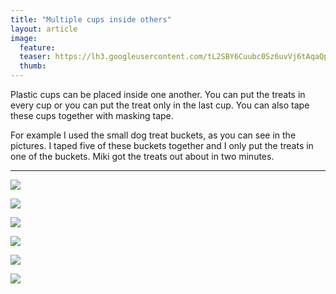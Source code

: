 ```yaml
---
title: "Multiple cups inside others"
layout: article
image:
  feature:
  teaser: https://lh3.googleusercontent.com/tL2SBY6Cuubc0Sz6uvVj6tAqaQp0A8hzrLD4zfX5OeI=w245
  thumb:
---
```


Plastic cups can be placed inside one another. You can put the treats in every cup or you can put the treat only in the last cup. You can also tape these cups together with masking tape.

For example I used the small dog treat buckets, as you can see in the pictures. I taped five of these buckets together and I only put the treats in one of the buckets. Miki got the treats out about in two minutes.

---

[![](https://lh3.googleusercontent.com/p19iLoKC4eG9Xh0j9cFJiF4dLEbYShreMIdfSCEQc0E=w800)](https://lh3.googleusercontent.com/p19iLoKC4eG9Xh0j9cFJiF4dLEbYShreMIdfSCEQc0E=s0)

[![](https://lh3.googleusercontent.com/m_BmDOuA-VX51C3lQ2hHfSP4Btu1QZ8i048GzehU5Xc=w800)](https://lh3.googleusercontent.com/m_BmDOuA-VX51C3lQ2hHfSP4Btu1QZ8i048GzehU5Xc=s0)

[![](https://lh3.googleusercontent.com/lIkiViKsYUqNQ8LTFtxOomsiMSw8OsALNafHddE6EN4=w800)](https://lh3.googleusercontent.com/lIkiViKsYUqNQ8LTFtxOomsiMSw8OsALNafHddE6EN4=s0)

[![](https://lh3.googleusercontent.com/STCqVbSCW__kZ-NGo4SFriM7bvh0IPm5aPSgzdj-mRDMm6uD-YRnQNFLfULwEPUwTwbgwmOP2weGCX_AmGJIYwBMDkYjrKgvMwzxz2twAHngDOObkvUp8iBwcFhfzG5Gkiyrh7P97zIKIUWaWJpnsbZUWQFx5FtaOwwx56d8SCK0alyViP20pXnRFAqffbz8AqS4ZkC75g5YNCQDn5_DDpuKtVVGxGP2ek-iEUocDGdS5xK1KudvfSg1DX4A8Mb-GFniGIsoBmTX-PiaD-ONdMlBS4qINjFfUWlVD9J0RM8m34fjIN2GbXlpAdGfFsbMNlJ4r1RGyokZGra03uKP82LW-qBaeUoPh3JAl8IiTpogv2A80U47JIsptfmtwb1eCxXP_NtINP-RjMccX9R4Mk9wVbEc1ZWG8Cm9C8t74DWLzlglFtYX5u_t75y7C07XseyuITPEzAfR8b847wFHEDAazKWmYQbxIT7-9WRpT7Aga-SDTUk-Tvi279mZ-asQ9jW20w=w800)](https://lh3.googleusercontent.com/STCqVbSCW__kZ-NGo4SFriM7bvh0IPm5aPSgzdj-mRDMm6uD-YRnQNFLfULwEPUwTwbgwmOP2weGCX_AmGJIYwBMDkYjrKgvMwzxz2twAHngDOObkvUp8iBwcFhfzG5Gkiyrh7P97zIKIUWaWJpnsbZUWQFx5FtaOwwx56d8SCK0alyViP20pXnRFAqffbz8AqS4ZkC75g5YNCQDn5_DDpuKtVVGxGP2ek-iEUocDGdS5xK1KudvfSg1DX4A8Mb-GFniGIsoBmTX-PiaD-ONdMlBS4qINjFfUWlVD9J0RM8m34fjIN2GbXlpAdGfFsbMNlJ4r1RGyokZGra03uKP82LW-qBaeUoPh3JAl8IiTpogv2A80U47JIsptfmtwb1eCxXP_NtINP-RjMccX9R4Mk9wVbEc1ZWG8Cm9C8t74DWLzlglFtYX5u_t75y7C07XseyuITPEzAfR8b847wFHEDAazKWmYQbxIT7-9WRpT7Aga-SDTUk-Tvi279mZ-asQ9jW20w=s0)

[![](https://lh3.googleusercontent.com/JOWK5LMroRs-auCiBmPt5DoCPNLinT6JYa2hEMZoClSAI8pmPhA8XQnpM6BX4jUVPBiu5mDP65HOIkktaIhozMEkhn9S_cSp5gW6nn-4pZzJr5hDfNWp2P5siiOcHGF4nJTypjtOIX9SDVmKzPiF7-1HxqwOl-hXwjSAGzyrYm1wlk_0mX4z1NbEoUhbjl8WQUrQWQQUNTecjBqf9ThhJNlaDwITvCwA2zTEKuMa0QXSMaiZ5NhXljI2YCdYeenAbCx49OoLJMLNDQXvtocQGmiwETjBRbwNJASY3BPEFHXKEYAtgk05t2jf43C429q49Hxs-MRYrxEAj9LwyBEjXh0ePvl2zkWTJrLM1QKGQ1Bt9SsMGL-OI7XUqtQB3CN-p5-ck7hvDafniMDNMJphG1cmu0AmmlVLmchT4FL21z2s3ZMNMiovRT-OSh8LHPjQgeaO70Ihlpa_1Rr_IIfoLNqHEzS-RKHwA3TYyU34GEoWT6toxdznyuB-vAfOtg4oaoT8mA=w800)](https://lh3.googleusercontent.com/JOWK5LMroRs-auCiBmPt5DoCPNLinT6JYa2hEMZoClSAI8pmPhA8XQnpM6BX4jUVPBiu5mDP65HOIkktaIhozMEkhn9S_cSp5gW6nn-4pZzJr5hDfNWp2P5siiOcHGF4nJTypjtOIX9SDVmKzPiF7-1HxqwOl-hXwjSAGzyrYm1wlk_0mX4z1NbEoUhbjl8WQUrQWQQUNTecjBqf9ThhJNlaDwITvCwA2zTEKuMa0QXSMaiZ5NhXljI2YCdYeenAbCx49OoLJMLNDQXvtocQGmiwETjBRbwNJASY3BPEFHXKEYAtgk05t2jf43C429q49Hxs-MRYrxEAj9LwyBEjXh0ePvl2zkWTJrLM1QKGQ1Bt9SsMGL-OI7XUqtQB3CN-p5-ck7hvDafniMDNMJphG1cmu0AmmlVLmchT4FL21z2s3ZMNMiovRT-OSh8LHPjQgeaO70Ihlpa_1Rr_IIfoLNqHEzS-RKHwA3TYyU34GEoWT6toxdznyuB-vAfOtg4oaoT8mA=s0)

[![](https://lh3.googleusercontent.com/_7CFO1ZnTHBr0YP5dmO6Iq6YdMVfQxJ1u9ulO-cSZyU9lHVx5BGfaU_ia38HqIkPslyAcvfhr82f96N4wX1yYRSWUeDeUEPUyYEKzfbxt2sgz4h1UKhoCEnKYWoIE7qktapNO04wOIulDtKhH-RjQ7TUgt3-I3J74j_4FgHEEfm5H6rJ_0wlo0x5_6w3Lzi6vZD8VLILUBsJSchtGvcx5yMzow-yrweN9fLWOW-OgYbHHk6PgAM4vLlfM5JmNaFdI7A2Q6co5PD_to2WWHS8j_t8tEv5RrshSIryiZM6MdodZekG5vgtF-LAkrMan6kUgwf02erpCADLcDNy91ylOJqWGkxePG29N_C8s0mI565yZI_7wu8z7TYsM7Ap3_rz8Kt_KJ9Kg8M8e7Y4wO4qk5mWXTZGRXu_62mMTdNZoEGZpYwqh_AhKqZ8UjCaNQaBsDllFBs6_W_nYSOvJMpRZcosP4O5mya7LQm2hou6sIKyb-P5LV0ChtiDZRoFYXhbQMuq1A=w800)](https://lh3.googleusercontent.com/_7CFO1ZnTHBr0YP5dmO6Iq6YdMVfQxJ1u9ulO-cSZyU9lHVx5BGfaU_ia38HqIkPslyAcvfhr82f96N4wX1yYRSWUeDeUEPUyYEKzfbxt2sgz4h1UKhoCEnKYWoIE7qktapNO04wOIulDtKhH-RjQ7TUgt3-I3J74j_4FgHEEfm5H6rJ_0wlo0x5_6w3Lzi6vZD8VLILUBsJSchtGvcx5yMzow-yrweN9fLWOW-OgYbHHk6PgAM4vLlfM5JmNaFdI7A2Q6co5PD_to2WWHS8j_t8tEv5RrshSIryiZM6MdodZekG5vgtF-LAkrMan6kUgwf02erpCADLcDNy91ylOJqWGkxePG29N_C8s0mI565yZI_7wu8z7TYsM7Ap3_rz8Kt_KJ9Kg8M8e7Y4wO4qk5mWXTZGRXu_62mMTdNZoEGZpYwqh_AhKqZ8UjCaNQaBsDllFBs6_W_nYSOvJMpRZcosP4O5mya7LQm2hou6sIKyb-P5LV0ChtiDZRoFYXhbQMuq1A=s0)
